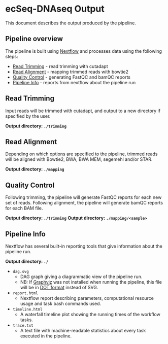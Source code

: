# ecSeq-DNAseq Output
This document describes the output produced by the pipeline.

## Pipeline overview
The pipeline is built using [Nextflow](https://www.nextflow.io/) and processes data using the following steps:

* [Read Trimming](#read-trimming) - read trimming with cutadapt
* [Read Alignment](#read-alignment) - mapping trimmed reads with bowtie2
* [Quality Control](#quality-control) - generating FastQC and bamQC reports
* [Pipeline Info](#pipeline-info) - reports from nextflow about the pipeline run

## Read Trimming
Input reads will be trimmed with cutadapt, and output to a new directory if specified by the user.

**Output directory: `./trimming`**


## Read Alignment
Depending on which options are specified to the pipeline, trimmed reads will be aligned with Bowtie2, BWA, BWA MEM, segemehl and/or STAR.

**Output directory: `./mapping`**


## Quality Control
Following trimming, the pipeline will generate FastQC reports for each new set of reads. Following alignment, the pipeline will generate bamQC reports for each BAM file.

**Output directory: `./trimming`**
**Output directory: `./mapping/<sample>`**


## Pipeline Info
Nextflow has several built-in reporting tools that give information about the pipeline run.

**Output directory: `./`**

* `dag.svg`
  * DAG graph giving a diagrammatic view of the pipeline run.
  * NB: If [Graphviz](http://www.graphviz.org/) was not installed when running the pipeline, this file will be in [DOT format](http://www.graphviz.org/content/dot-language) instead of SVG.
* `report.html`
  * Nextflow report describing parameters, computational resource usage and task bash commands used.
* `timeline.html`
  * A waterfall timeline plot showing the running times of the workflow tasks.
* `trace.txt`
  * A text file with machine-readable statistics about every task executed in the pipeline.